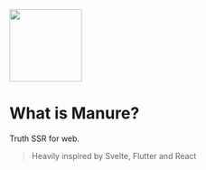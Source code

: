 <img src="images/flette.png" width="128" height="128" />

# What is Manure?

Truth SSR for web.

> Heavily inspired by Svelte, Flutter and React
